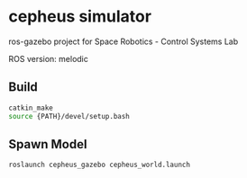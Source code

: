 # cepheus simulator
ros-gazebo project for Space Robotics - Control Systems Lab


ROS version: melodic

Build
-----
```bash
catkin_make
source {PATH}/devel/setup.bash
```
Spawn Model
-----------
```bash
roslaunch cepheus_gazebo cepheus_world.launch
```
